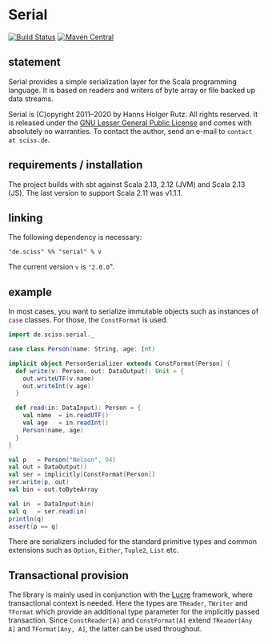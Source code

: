 # Serial

[![Build Status](https://travis-ci.org/Sciss/Serial.svg?branch=main)](https://travis-ci.org/Sciss/Serial)
[![Maven Central](https://maven-badges.herokuapp.com/maven-central/de.sciss/serial_2.13/badge.svg)](https://maven-badges.herokuapp.com/maven-central/de.sciss/serial_2.13)

## statement

Serial provides a simple serialization layer for the Scala programming language. It is based on readers and writers 
of byte array or file backed up data streams.

Serial is (C)opyright 2011&ndash;2020 by Hanns Holger Rutz. All rights reserved. It is released under 
the [GNU Lesser General Public License](https://raw.github.com/Sciss/Serial/main/LICENSE) and comes with 
absolutely no warranties. To contact the author, send an e-mail to `contact at sciss.de`.

## requirements / installation

The project builds with sbt against Scala 2.13, 2.12 (JVM) and Scala 2.13 (JS). 
The last version to support Scala 2.11 was v1.1.1.

## linking

The following dependency is necessary:

    "de.sciss" %% "serial" % v

The current version `v` is `"2.0.0`".

## example

In most cases, you want to serialize immutable objects such as instances of `case` classes. For those, the
`ConstFormat` is used.

```scala
import de.sciss.serial._

case class Person(name: String, age: Int)

implicit object PersonSerializer extends ConstFormat[Person] {
  def write(v: Person, out: DataOutput): Unit = {
    out.writeUTF(v.name)
    out.writeInt(v.age)
  }

  def read(in: DataInput): Person = {
    val name  = in.readUTF()
    val age   = in.readInt()
    Person(name, age)
  }
}

val p   = Person("Nelson", 94)
val out = DataOutput()
val ser = implicitly[ConstFormat[Person]]
ser.write(p, out)
val bin = out.toByteArray

val in  = DataInput(bin)
val q   = ser.read(in)
println(q)
assert(p == q)
```

There are serializers included for the standard primitive types and common extensions such
as `Option`, `Either`, `Tuple2`, `List` etc.

## Transactional provision

The library is mainly used in conjunction with the [Lucre](https://github.com/Sciss/Lucre) framework, where 
transactional context is needed. Here the types are `TReader`, `TWriter` and `TFormat` which provide an additional
type parameter for the implicitly passed transaction. Since `ConstReader[A]` and `ConstFormat[A]` extend
 `TReader[Any A]` and `TFormat[Any, A]`, the latter can be used throughout.